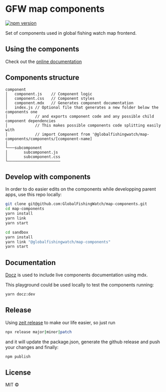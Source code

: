 # GFW map components

[![npm version](https://badge.fury.io/js/%40globalfishingwatch%2Fmap-components.svg)](https://badge.fury.io/js/%40globalfishingwatch%2Fmap-components)

Set of components used in global fishing watch map frontend.

## Using the components

Check out the [online documentation](http://globalfishingwatch.io/map-components/)

## Components structure
```
component
│   component.js    // Component logic
│   component.css   // Component styles
│   component.mdx   // Generates component documentation
│   index.js // Optional file that generates a new folder below the components one
│            // and exports component code and any possible child component dependencies
│            // This makes possible components code splitting easily with
│            // import Component from '@globalfishingwatch/map-components/components/[component-name]
│
└───subcomponent
│       subcomponent.js
│       subcomponent.css
└───────────────────────
```

## Develop with components

In order to do easier edits on the components while developping parent apps, use this repo locally:

```bash
git clone git@github.com:GlobalFishingWatch/map-components.git
cd map-components
yarn install
yarn link
yarn start
```

```bash
cd sandbox
yarn install
yarn link "@globalfishingwatch/map-components"
yarn start
```

## Documentation

[Docz](https://www.docz.site/) is used to include live components documentation using mdx.

This playground could be used locally to test the components running:

```bash
yarn docz:dev
```

## Release

Using [zeit release](https://github.com/zeit/release) to make our life easier, so just run

```bash
npx release major|minor|patch
```

and it will update the package.json, generate the github release and push your changes and finally:

```bash
npm publish
```

## License

MIT ©
